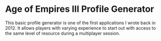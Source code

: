 # Age of Empires III Profile Generator
This basic profile generator is one of the first applications I wrote back in 2012.
It allows players with varying experience to start out with access to the same level of resource during a multiplayer session.
